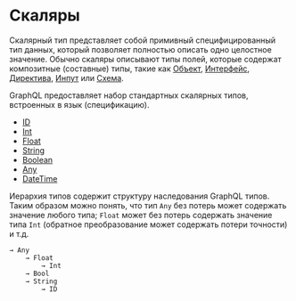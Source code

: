 # Скаляры

Скалярный тип представляет собой примивный специфицированный тип данных, который позволяет полностью 
описать одно целостное значение. Обычно скаляры описывают типы полей, которые содержат композитные 
(составные) типы, такие как [Объект](/object), [Интерфейс](/interface), 
[Директива](/directive), [Инпут](/input) или [Схема](/schema).


GraphQL предоставляет набор стандартных скалярных типов, встроенных в язык (спецификацию).

- [ID](/scalar/id)
- [Int](/scalar/int)
- [Float](/scalar/float)
- [String](/scalar/string)
- [Boolean](/scalar/boolean)
- [Any](/scalar/any)
- [DateTime](/scalar/date-time)

Иерархия типов содержит структуру наследования GraphQL типов. Таким образом можно понять, 
что тип `Any` без потерь может содержать значение любого типа; `Float` может без потерь 
содержать значение типа `Int` (обратное преобразование может содержать потери точности) и т.д.  

```accord
→ Any
    → Float
        → Int
    → Bool
    → String
        → ID
```
